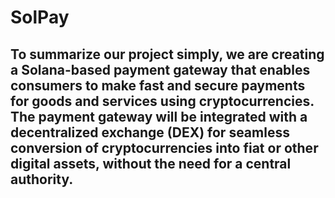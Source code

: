 # SolPay
## To summarize our project simply, we are creating a Solana-based payment gateway that enables consumers to make fast and secure payments for goods and services using cryptocurrencies. The payment gateway will be integrated with a decentralized exchange (DEX) for seamless conversion of cryptocurrencies into fiat or other digital assets, without the need for a central authority.
